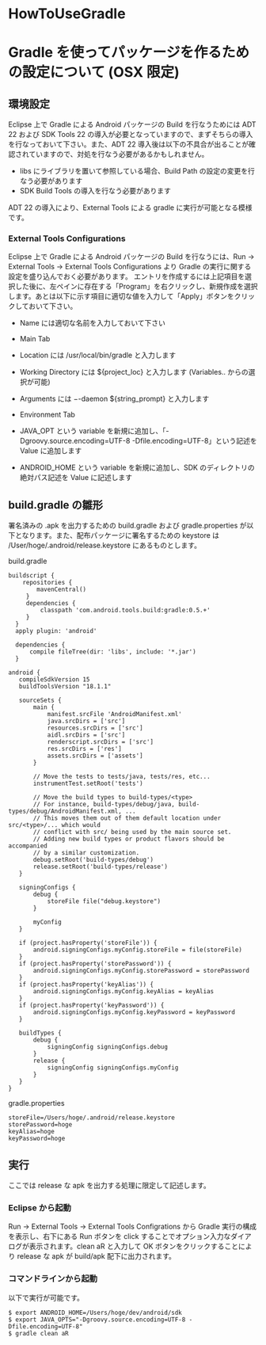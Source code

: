 HowToUseGradle
==============

# Gradle を使ってパッケージを作るための設定について (OSX 限定)


## 環境設定

Eclipse 上で Gradle による Android パッケージの Build を行なうためには ADT 22 および SDK Tools 22 の導入が必要となっていますので、まずそちらの導入を行なっておいて下さい。また、ADT 22 導入後は以下の不具合が出ることが確認されていますので、対処を行なう必要があるかもしれません。

- libs にライブラリを置いて参照している場合、Build Path の設定の変更を行なう必要があります
- SDK Build Tools の導入を行なう必要があります

ADT 22 の導入により、External Tools による gradle に実行が可能となる模様です。

### External Tools Configurations

Eclipse 上で Gradle による Android パッケージの Build を行なうには、Run -> External Tools -> External Tools Configurations より Gradle の実行に関する設定を盛り込んでおく必要があります。
エントリを作成するには上記項目を選択した後に、左ペインに存在する「Program」を右クリックし、新規作成を選択します。あとは以下に示す項目に適切な値を入力して「Apply」ボタンをクリックしておいて下さい。

* Name には適切な名前を入力しておいて下さい
* Main Tab
 * Location には /usr/local/bin/gradle と入力します
 * Working Directory には ${project\_loc} と入力します (Variables.. からの選択が可能)
 * Arguments には −-daemon ${string\_prompt} と入力します
 
* Environment Tab
 * JAVA\_OPT という variable を新規に追加し、「-Dgroovy.source.encoding=UTF-8 -Dfile.encoding=UTF-8」という記述を Value に追加します
 + ANDROID\_HOME という variable を新規に追加し、SDK のディレクトリの絶対パス記述を Value に記述します


## build.gradle の雛形

署名済みの .apk を出力するための build.gradle および gradle.properties が以下となります。また、配布パッケージに署名するための keystore は /User/hoge/.android/release.keystore にあるものとします。

build.gradle

    buildscript {
        repositories {
            mavenCentral()
         }
         dependencies {
             classpath 'com.android.tools.build:gradle:0.5.+'
         }
      }
      apply plugin: 'android'
      
      dependencies {
          compile fileTree(dir: 'libs', include: '*.jar')
      }
      
    android {
       compileSdkVersion 15
       buildToolsVersion "18.1.1"
   
       sourceSets {
           main {
               manifest.srcFile 'AndroidManifest.xml'
               java.srcDirs = ['src']
               resources.srcDirs = ['src']
               aidl.srcDirs = ['src']
               renderscript.srcDirs = ['src']
               res.srcDirs = ['res']
               assets.srcDirs = ['assets']
           }
   
           // Move the tests to tests/java, tests/res, etc...
           instrumentTest.setRoot('tests')
   
           // Move the build types to build-types/<type>
           // For instance, build-types/debug/java, build-types/debug/AndroidManifest.xml, ...
           // This moves them out of them default location under src/<type>/... which would
           // conflict with src/ being used by the main source set.
           // Adding new build types or product flavors should be accompanied
           // by a similar customization.
           debug.setRoot('build-types/debug')
           release.setRoot('build-types/release')
       }
       
       signingConfigs {
           debug {
               storeFile file("debug.keystore")
           }
           
           myConfig
       }
         
       if (project.hasProperty('storeFile')) {
           android.signingConfigs.myConfig.storeFile = file(storeFile)
       }
       if (project.hasProperty('storePassword')) {
           android.signingConfigs.myConfig.storePassword = storePassword
       }
       if (project.hasProperty('keyAlias')) {
           android.signingConfigs.myConfig.keyAlias = keyAlias
       }
       if (project.hasProperty('keyPassword')) {
           android.signingConfigs.myConfig.keyPassword = keyPassword
       }
       
       buildTypes {
           debug {
               signingConfig signingConfigs.debug
           }
           release {
               signingConfig signingConfigs.myConfig
           }
       }
    }

gradle.properties

    storeFile=/Users/hoge/.android/release.keystore
    storePassword=hoge
    keyAlias=hoge
    keyPassword=hoge

## 実行

ここでは release な apk を出力する処理に限定して記述します。

### Eclipse から起動

Run -> External Tools -> External Tools Configrations から Gradle 実行の構成を表示し、右下にある Run ボタンを click することでオプション入力なダイアログが表示されます。clean aR と入力して OK ボタンをクリックすることにより release な apk が build/apk 配下に出力されます。

### コマンドラインから起動

以下で実行が可能です。

    $ export ANDROID_HOME=/Users/hoge/dev/android/sdk
    $ export JAVA_OPTS="-Dgroovy.source.encoding=UTF-8 -Dfile.encoding=UTF-8"
    $ gradle clean aR

